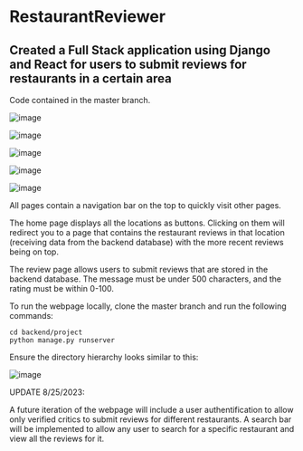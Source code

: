 # RestaurantReviewer
## Created a Full Stack application using Django and React for users to submit reviews for restaurants in a certain area

Code contained in the master branch.

![image](https://github.com/ashwathboomi/RestaurantReviewer/assets/113210547/a459b1d4-b087-43c0-8dc7-f303a965c996)

![image](https://github.com/ashwathboomi/RestaurantReviewer/assets/113210547/b2f17091-8d3e-43c0-8c2a-99467f829d4e)

![image](https://github.com/ashwathboomi/RestaurantReviewer/assets/113210547/10c5abe3-838e-43dc-9391-d0bc12aef90a)

![image](https://github.com/ashwathboomi/RestaurantReviewer/assets/113210547/dcbbc924-b407-46bf-9563-7407aea9d567)

![image](https://github.com/ashwathboomi/RestaurantReviewer/assets/113210547/7b18d15e-9f4a-4e38-8374-f4eed7ebc927)

All pages contain a navigation bar on the top to quickly visit other pages. 

The home page displays all the locations as buttons. Clicking on them will redirect you to a page that contains the restaurant reviews in that location (receiving data from the backend database) with the more recent reviews being on top. 

The review page allows users to submit reviews that are stored in the backend database. The message must be under 500 characters, and the rating must be within 0-100.

To run the webpage locally, clone the master branch and run the following commands:

```
cd backend/project
python manage.py runserver
```
Ensure the directory hierarchy looks similar to this:

![image](https://github.com/ashwathboomi/RestaurantReviewer/assets/113210547/7ae13ae8-5683-4a43-9048-a7c59857bb63)

UPDATE 8/25/2023:

A future iteration of the webpage will include a user authentification to allow only verified critics to submit reviews for different restaurants. A search bar will be implemented to allow any user to search for a specific restaurant and view all the reviews for it.   





